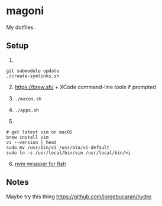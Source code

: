 # magoni

My dotfiles.

## Setup

1.

```
git submodule update
./create-symlinks.sh
```

2. https://brew.sh/ + XCode command-line tools if prompted

3. `./macos.sh`

4. `./apps.sh`

5.

```
# get latest vim on macOS
brew install vim
vi --version | head
sudo mv /usr/bin/vi /usr/bin/vi-default
sudo ln -s /usr/local/bin/vim /usr/local/bin/vi
```

6. [nvm wrapper for fish](https://github.com/brigand/fast-nvm-fish)

## Notes

Maybe try this thing https://github.com/jorgebucaran/hydro
